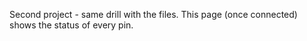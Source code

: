 Second project - same drill with the files. This page (once connected) shows the status of every pin.